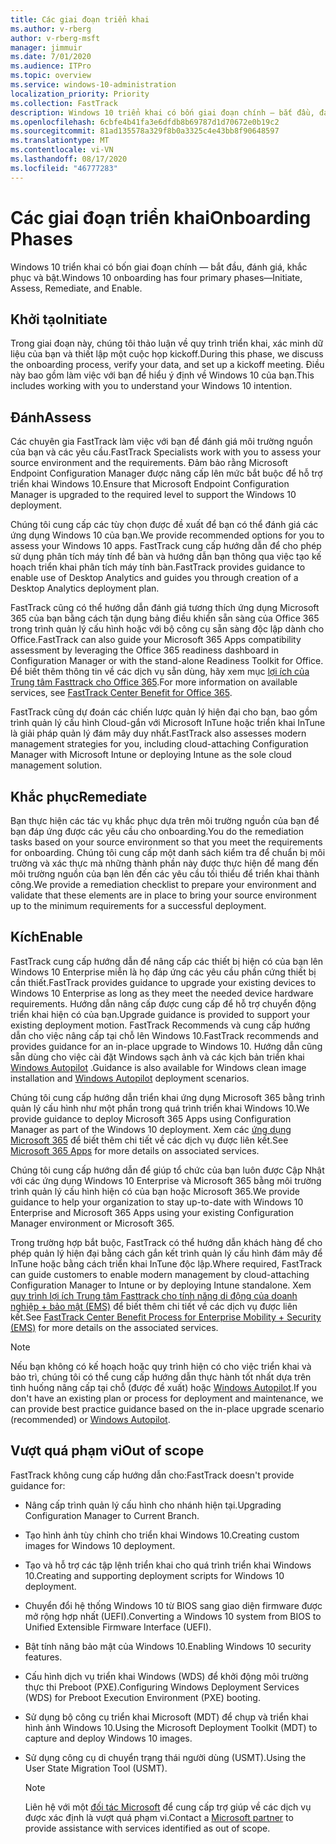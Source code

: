 ```yaml
---
title: Các giai đoạn triển khai
ms.author: v-rberg
author: v-rberg-msft
manager: jimmuir
ms.date: 7/01/2020
ms.audience: ITPro
ms.topic: overview
ms.service: windows-10-administration
localization_priority: Priority
ms.collection: FastTrack
description: Windows 10 triển khai có bốn giai đoạn chính — bắt đầu, đánh giá, khắc phục và bật.
ms.openlocfilehash: 6cbfe4b41fa3e6dfdb8b69787d1d70672e0b19c2
ms.sourcegitcommit: 81ad135578a329f8b0a3325c4e43bb8f90648597
ms.translationtype: MT
ms.contentlocale: vi-VN
ms.lasthandoff: 08/17/2020
ms.locfileid: "46777283"
---
```

# <a name="onboarding-phases"></a><span data-ttu-id="88ce0-103">Các giai đoạn triển khai</span><span class="sxs-lookup"><span data-stu-id="88ce0-103">Onboarding Phases</span></span>

<span data-ttu-id="88ce0-104">Windows 10 triển khai có bốn giai đoạn chính — bắt đầu, đánh giá, khắc phục và bật.</span><span class="sxs-lookup"><span data-stu-id="88ce0-104">Windows 10 onboarding has four primary phases—Initiate, Assess, Remediate, and Enable.</span></span>

## <a name="initiate"></a><span data-ttu-id="88ce0-105">Khởi tạo</span><span class="sxs-lookup"><span data-stu-id="88ce0-105">Initiate</span></span>

<span data-ttu-id="88ce0-106">Trong giai đoạn này, chúng tôi thảo luận về quy trình triển khai, xác minh dữ liệu của bạn và thiết lập một cuộc họp kickoff.</span><span class="sxs-lookup"><span data-stu-id="88ce0-106">During this phase, we discuss the onboarding process, verify your data, and set up a kickoff meeting.</span></span> <span data-ttu-id="88ce0-107">Điều này bao gồm làm việc với bạn để hiểu ý định về Windows 10 của bạn.</span><span class="sxs-lookup"><span data-stu-id="88ce0-107">This includes working with you to understand your Windows 10 intention.</span></span>

## <a name="assess"></a><span data-ttu-id="88ce0-108">Đánh</span><span class="sxs-lookup"><span data-stu-id="88ce0-108">Assess</span></span>

<span data-ttu-id="88ce0-109">Các chuyên gia FastTrack làm việc với bạn để đánh giá môi trường nguồn của bạn và các yêu cầu.</span><span class="sxs-lookup"><span data-stu-id="88ce0-109">FastTrack Specialists work with you to assess your source environment and the requirements.</span></span> <span data-ttu-id="88ce0-110">Đảm bảo rằng Microsoft Endpoint Configuration Manager được nâng cấp lên mức bắt buộc để hỗ trợ triển khai Windows 10.</span><span class="sxs-lookup"><span data-stu-id="88ce0-110">Ensure that Microsoft Endpoint Configuration Manager is upgraded to the required level to support the Windows 10 deployment.</span></span> 

<span data-ttu-id="88ce0-111">Chúng tôi cung cấp các tùy chọn được đề xuất để bạn có thể đánh giá các ứng dụng Windows 10 của bạn.</span><span class="sxs-lookup"><span data-stu-id="88ce0-111">We provide recommended options for you to assess your Windows 10 apps.</span></span> <span data-ttu-id="88ce0-112">FastTrack cung cấp hướng dẫn để cho phép sử dụng phân tích máy tính để bàn và hướng dẫn bạn thông qua việc tạo kế hoạch triển khai phân tích máy tính bàn.</span><span class="sxs-lookup"><span data-stu-id="88ce0-112">FastTrack provides guidance to enable use of Desktop Analytics and guides you through creation of a Desktop Analytics deployment plan.</span></span>

<span data-ttu-id="88ce0-113">FastTrack cũng có thể hướng dẫn đánh giá tương thích ứng dụng Microsoft 365 của bạn bằng cách tận dụng bảng điều khiển sẵn sàng của Office 365 trong trình quản lý cấu hình hoặc với bộ công cụ sẵn sàng độc lập dành cho Office.</span><span class="sxs-lookup"><span data-stu-id="88ce0-113">FastTrack can also guide your Microsoft 365 Apps compatibility assessment by leveraging the Office 365 readiness dashboard in Configuration Manager or with the stand-alone Readiness Toolkit for Office.</span></span> <span data-ttu-id="88ce0-114">Để biết thêm thông tin về các dịch vụ sẵn dùng, hãy xem mục [lợi ích của Trung tâm Fasttrack cho Office 365](O365-fasttrack-benefit-for-office-365.md).</span><span class="sxs-lookup"><span data-stu-id="88ce0-114">For more information on available services, see [FastTrack Center Benefit for Office 365](O365-fasttrack-benefit-for-office-365.md).</span></span> 

<span data-ttu-id="88ce0-115">FastTrack cũng dự đoán các chiến lược quản lý hiện đại cho bạn, bao gồm trình quản lý cấu hình Cloud-gắn với Microsoft InTune hoặc triển khai InTune là giải pháp quản lý đám mây duy nhất.</span><span class="sxs-lookup"><span data-stu-id="88ce0-115">FastTrack also assesses modern management strategies for you, including cloud-attaching Configuration Manager with Microsoft Intune or deploying Intune as the sole cloud management solution.</span></span>

## <a name="remediate"></a><span data-ttu-id="88ce0-116">Khắc phục</span><span class="sxs-lookup"><span data-stu-id="88ce0-116">Remediate</span></span>

<span data-ttu-id="88ce0-117">Bạn thực hiện các tác vụ khắc phục dựa trên môi trường nguồn của bạn để bạn đáp ứng được các yêu cầu cho onboarding.</span><span class="sxs-lookup"><span data-stu-id="88ce0-117">You do the remediation tasks based on your source environment so that you meet the requirements for onboarding.</span></span> <span data-ttu-id="88ce0-118">Chúng tôi cung cấp một danh sách kiểm tra để chuẩn bị môi trường và xác thực mà những thành phần này được thực hiện để mang đến môi trường nguồn của bạn lên đến các yêu cầu tối thiểu để triển khai thành công.</span><span class="sxs-lookup"><span data-stu-id="88ce0-118">We provide a remediation checklist to prepare your environment and validate that these elements are in place to bring your source environment up to the minimum requirements for a successful deployment.</span></span> 

## <a name="enable"></a><span data-ttu-id="88ce0-119">Kích</span><span class="sxs-lookup"><span data-stu-id="88ce0-119">Enable</span></span>

<span data-ttu-id="88ce0-120">FastTrack cung cấp hướng dẫn để nâng cấp các thiết bị hiện có của bạn lên Windows 10 Enterprise miễn là họ đáp ứng các yêu cầu phần cứng thiết bị cần thiết.</span><span class="sxs-lookup"><span data-stu-id="88ce0-120">FastTrack provides guidance to upgrade your existing devices to Windows 10 Enterprise as long as they meet the needed device hardware requirements.</span></span> <span data-ttu-id="88ce0-121">Hướng dẫn nâng cấp được cung cấp để hỗ trợ chuyển động triển khai hiện có của bạn.</span><span class="sxs-lookup"><span data-stu-id="88ce0-121">Upgrade guidance is provided to support your existing deployment motion.</span></span> <span data-ttu-id="88ce0-122">FastTrack Recommends và cung cấp hướng dẫn cho việc nâng cấp tại chỗ lên Windows 10.</span><span class="sxs-lookup"><span data-stu-id="88ce0-122">FastTrack recommends and provides guidance for an in-place upgrade to Windows 10.</span></span> <span data-ttu-id="88ce0-123">Hướng dẫn cũng sẵn dùng cho việc cài đặt Windows sạch ảnh và các kịch bản triển khai [Windows Autopilot](EMS-onboarding-phases.md#windows-autopilot) .</span><span class="sxs-lookup"><span data-stu-id="88ce0-123">Guidance is also available for Windows clean image installation and [Windows Autopilot](EMS-onboarding-phases.md#windows-autopilot) deployment scenarios.</span></span> 

<span data-ttu-id="88ce0-124">Chúng tôi cung cấp hướng dẫn triển khai ứng dụng Microsoft 365 bằng trình quản lý cấu hình như một phần trong quá trình triển khai Windows 10.</span><span class="sxs-lookup"><span data-stu-id="88ce0-124">We provide guidance to deploy Microsoft 365 Apps using Configuration Manager as part of the Windows 10 deployment.</span></span> <span data-ttu-id="88ce0-125">Xem các [ứng dụng Microsoft 365](O365-onboarding-and-migration.md#microsoft-365-apps) để biết thêm chi tiết về các dịch vụ được liên kết.</span><span class="sxs-lookup"><span data-stu-id="88ce0-125">See [Microsoft 365 Apps](O365-onboarding-and-migration.md#microsoft-365-apps) for more details on associated services.</span></span>

<span data-ttu-id="88ce0-126">Chúng tôi cung cấp hướng dẫn để giúp tổ chức của bạn luôn được Cập Nhật với các ứng dụng Windows 10 Enterprise và Microsoft 365 bằng môi trường trình quản lý cấu hình hiện có của bạn hoặc Microsoft 365.</span><span class="sxs-lookup"><span data-stu-id="88ce0-126">We provide guidance to help your organization to stay up-to-date with Windows 10 Enterprise and Microsoft 365 Apps using your existing Configuration Manager environment or Microsoft 365.</span></span>

<span data-ttu-id="88ce0-127">Trong trường hợp bắt buộc, FastTrack có thể hướng dẫn khách hàng để cho phép quản lý hiện đại bằng cách gắn kết trình quản lý cấu hình đám mây để InTune hoặc bằng cách triển khai InTune độc lập.</span><span class="sxs-lookup"><span data-stu-id="88ce0-127">Where required, FastTrack can guide customers to enable modern management by cloud-attaching Configuration Manager to Intune or by deploying Intune standalone.</span></span> <span data-ttu-id="88ce0-128">Xem [quy trình lợi ích Trung tâm Fasttrack cho tính năng di động của doanh nghiệp + bảo mật (EMS)](EMS-fasttrack-process.md) để biết thêm chi tiết về các dịch vụ được liên kết.</span><span class="sxs-lookup"><span data-stu-id="88ce0-128">See [FastTrack Center Benefit Process for Enterprise Mobility + Security (EMS)](EMS-fasttrack-process.md) for more details on the associated services.</span></span>

> [!NOTE]
> <span data-ttu-id="88ce0-129">Nếu bạn không có kế hoạch hoặc quy trình hiện có cho việc triển khai và bảo trì, chúng tôi có thể cung cấp hướng dẫn thực hành tốt nhất dựa trên tình huống nâng cấp tại chỗ (được đề xuất) hoặc [Windows Autopilot](EMS-onboarding-phases.md#windows-autopilot).</span><span class="sxs-lookup"><span data-stu-id="88ce0-129">If you don't have an existing plan or process for deployment and maintenance, we can provide best practice guidance based on the in-place upgrade scenario (recommended) or [Windows Autopilot](EMS-onboarding-phases.md#windows-autopilot).</span></span>

## <a name="out-of-scope"></a><span data-ttu-id="88ce0-130">Vượt quá phạm vi</span><span class="sxs-lookup"><span data-stu-id="88ce0-130">Out of scope</span></span>

<span data-ttu-id="88ce0-131">FastTrack không cung cấp hướng dẫn cho:</span><span class="sxs-lookup"><span data-stu-id="88ce0-131">FastTrack doesn't provide guidance for:</span></span>

- <span data-ttu-id="88ce0-132">Nâng cấp trình quản lý cấu hình cho nhánh hiện tại.</span><span class="sxs-lookup"><span data-stu-id="88ce0-132">Upgrading Configuration Manager to Current Branch.</span></span>
- <span data-ttu-id="88ce0-133">Tạo hình ảnh tùy chỉnh cho triển khai Windows 10.</span><span class="sxs-lookup"><span data-stu-id="88ce0-133">Creating custom images for Windows 10 deployment.</span></span>
- <span data-ttu-id="88ce0-134">Tạo và hỗ trợ các tập lệnh triển khai cho quá trình triển khai Windows 10.</span><span class="sxs-lookup"><span data-stu-id="88ce0-134">Creating and supporting deployment scripts for Windows 10 deployment.</span></span>
- <span data-ttu-id="88ce0-135">Chuyển đổi hệ thống Windows 10 từ BIOS sang giao diện firmware được mở rộng hợp nhất (UEFI).</span><span class="sxs-lookup"><span data-stu-id="88ce0-135">Converting a Windows 10 system from BIOS to Unified Extensible Firmware Interface (UEFI).</span></span>
- <span data-ttu-id="88ce0-136">Bật tính năng bảo mật của Windows 10.</span><span class="sxs-lookup"><span data-stu-id="88ce0-136">Enabling Windows 10 security features.</span></span> 
- <span data-ttu-id="88ce0-137">Cấu hình dịch vụ triển khai Windows (WDS) để khởi động môi trường thực thi Preboot (PXE).</span><span class="sxs-lookup"><span data-stu-id="88ce0-137">Configuring Windows Deployment Services (WDS) for Preboot Execution Environment (PXE) booting.</span></span>
- <span data-ttu-id="88ce0-138">Sử dụng bộ công cụ triển khai Microsoft (MDT) để chụp và triển khai hình ảnh Windows 10.</span><span class="sxs-lookup"><span data-stu-id="88ce0-138">Using the Microsoft Deployment Toolkit (MDT) to capture and deploy Windows 10 images.</span></span>
- <span data-ttu-id="88ce0-139">Sử dụng công cụ di chuyển trạng thái người dùng (USMT).</span><span class="sxs-lookup"><span data-stu-id="88ce0-139">Using the User State Migration Tool (USMT).</span></span>

  > [!NOTE]
  > <span data-ttu-id="88ce0-140">Liên hệ với một [đối tác Microsoft](https://go.microsoft.com/fwlink/?linkid=2080150) để cung cấp trợ giúp về các dịch vụ được xác định là vượt quá phạm vi.</span><span class="sxs-lookup"><span data-stu-id="88ce0-140">Contact a [Microsoft partner](https://go.microsoft.com/fwlink/?linkid=2080150) to provide assistance with services identified as out of scope.</span></span>

 